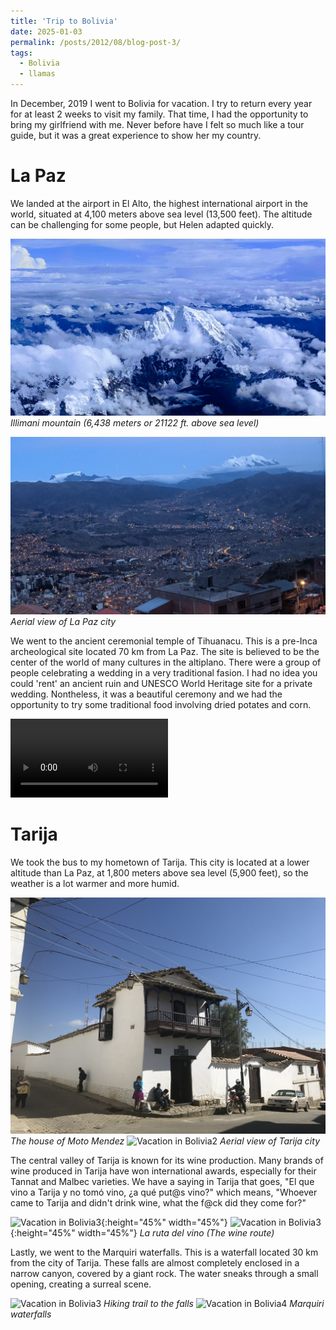 ```yaml
---
title: 'Trip to Bolivia'
date: 2025-01-03
permalink: /posts/2012/08/blog-post-3/
tags:
  - Bolivia
  - llamas
---
```


In December, 2019 I went to Bolivia for vacation. I try to return every year for at least 2 weeks to visit my family. That time, I had the opportunity to bring my girlfriend with me. Never before have I felt so much like a tour guide, but it was a great experience to show her my country. 

# La Paz

We landed at the airport in El Alto, the highest international airport in the world, situated at 4,100 meters above sea level (13,500 feet). The altitude can be challenging for some people, but Helen adapted quickly.


![Vacation in Bolivia5](/images/EFFECTS.jpg) 
*Illimani mountain (6,438 meters or 21122 ft. above sea level)*

![Vacation in Bolivia6](/images/IMG_20191214_191252.jpg) 
*Aerial view of La Paz city*

We went to the ancient ceremonial temple of Tihuanacu. This is a pre-Inca archeological site located 70 km from La Paz. The site is believed to be the center of the world of many cultures in the altiplano. There were a group of people celebrating a wedding in a very traditional fasion. I had no idea you could 'rent' an ancient ruin and UNESCO World Heritage site for a private wedding. Nontheless, it was a beautiful ceremony and we had the opportunity to try some traditional food involving dried potates and corn.

<video width="50%" heigth="50%" controls>
  <source src="/images/VID_20191214_145510.mp4" type="video/mp4">
</video>

# Tarija

We took the bus to my hometown of Tarija. This city is located at a lower altitude than La Paz, at 1,800 meters above sea level (5,900 feet), so the weather is a lot warmer and more humid.  

![Vacation in Bolivia1](/images/IMG_1770.JPG)
*The house of Moto Mendez*
![Vacation in Bolivia2](/images/DSC03675.JPG) 
*Aerial view of Tarija city*

The central valley of Tarija is known for its wine production. Many brands of wine produced in Tarija have won international awards, especially for their Tannat and Malbec varieties. We have a saying in Tarija that goes, "El que vino a Tarija y no tomó vino, ¿a qué put@s vino?" which means, "Whoever came to Tarija and didn't drink wine, what the f@ck did they come for?" 

![Vacation in Bolivia3](/images/DSC03754.JPG){:height="45%" width="45%"} 
![Vacation in Bolivia3](/images/DSC03822.JPG){:height="45%" width="45%"} 
*La ruta del vino (The wine route)*

Lastly, we went to the Marquiri waterfalls. This is a waterfall located 30 km from the city of Tarija. These falls are almost completely enclosed in a narrow canyon, covered by a giant rock. The water sneaks through a small opening, creating a surreal scene.  

![Vacation in Bolivia3](/images/DSC03882.JPG) 
*Hiking trail to the falls*
![Vacation in Bolivia4](/images/DSC03957.JPG)
*Marquiri waterfalls* 









